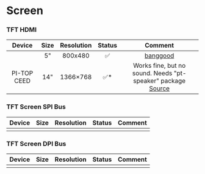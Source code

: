 # Screen

### TFT HDMI

| Device | Size | Resolution | Status | Comment |
| :---: | :---: | :---: | :---: | :---: |
| ​ | 5" | 800x480 | ✅ | ​[banggood](https://www.banggood.com/5-Inch-800-x-480-HDMI-TFT-LCD-Touch-Screen-For-Raspberry-PI-2-Model-B-B-A-B-p-1023438.html)​ |
| PI-TOP CEED | 14" | 1366×768 | ✅\* | Works fine, but no sound. Needs "pt-speaker" package [Source](https://www.neozone.org/tests/test-pi-top-ceed-lordi-ideal-pour-les-makers-en-herbe/)​ |



### TFT Screen SPI Bus

| Device | Size | Resolution | Status | Comment |
| :---: | :---: | :---: | :---: | :---: |
|  |  |  |  |  |



### TFT Screen DPI Bus

| Device | Size | Resolution | Status | Comment |
| :---: | :---: | :---: | :---: | :---: |
|  |  |  |  |  |

